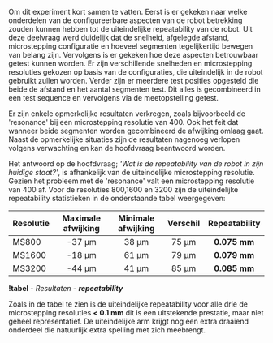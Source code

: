 
Om dit experiment kort samen te vatten. Eerst is er gekeken naar welke onderdelen van de configureerbare aspecten van de robot betrekking zouden kunnen hebben tot de uiteindelijke repeatability van de robot. Uit deze deelvraag werd duidelijk dat de snelheid, afgelegde afstand, microstepping configuratie en hoeveel segmenten tegelijkertijd bewegen van belang zijn. Vervolgens is er gekeken hoe deze aspecten betrouwbaar getest kunnen worden. Er zijn verschillende snelheden en microstepping resoluties gekozen op basis van de configuraties, die uiteindelijk in de robot gebruikt zullen worden. Verder zijn er meerdere test posities opgesteld die beide de afstand en het aantal segmenten test. Dit alles is gecombineerd in een test sequence en vervolgens via de meetopstelling getest.

Er zijn enkele opmerkelijke resultaten verkregen, zoals bijvoorbeeld de 'resonance' bij een microstepping resolutie van 400. Ook het feit dat wanneer beide segmenten worden gecombineerd de afwijking omlaag gaat. Naast de opmerkelijke situaties zijn de resultaten nagenoeg verlopen volgens verwachting en kan de hoofdvraag beantwoord worden.

Het antwoord op de hoofdvraag; *'Wat is de repeatability van de robot in zijn huidige staat?'*, is afhankelijk van de uiteindelijke microstepping resolutie. Gezien het probleem met de 'resonance' valt een microstepping resolutie van 400 af. Voor de resoluties 800,1600 en 3200 zijn de uiteindelijke repeatability statistieken in de onderstaande tabel weergegeven:

|Resolutie|Maximale afwijking|Minimale afwijking|Verschil|Repeatability|
|:---|:---:|:---:|:---:|:---:|
|MS800 |-37 μm|38 μm|75 μm|**0.075 mm**|
|MS1600|-18 μm|61 μm|79 μm|**0.079 mm**|
|MS3200|-44 μm|41 μm|85 μm|**0.085 mm**|

**!tabel** - *Resultaten - **repeatability***

Zoals in de tabel te zien is de uiteindelijke repeatability voor alle drie de microstepping resoluties **< 0.1 mm** dit is een uitstekende prestatie, maar niet geheel representatief. De uiteindelijke arm krijgt nog een extra draaiend onderdeel die natuurlijk extra spelling met zich meebrengt.